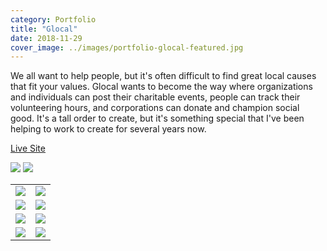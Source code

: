 ```yaml
---
category: Portfolio
title: "Glocal"
date: 2018-11-29
cover_image: ../images/portfolio-glocal-featured.jpg
---
```


We all want to help people, but it's often difficult to find great local causes that fit your values. Glocal wants to become the way where organizations and individuals can post their charitable events, people can track their volunteering hours, and corporations can donate and champion social good. It's a tall order to create, but it's something special that I've been helping to work to create for several years now.

<a class="btn btn-outline-dark mb-32" target="_blank" href="https://www.glocal.io">Live Site</a>

![](../images/portfolio-glocal-bc-1.jpg)
![](../images/portfolio-glocal-bc-2.jpg)

|  |  |
| ----------- | ----------- |
| ![](../images/portfolio-glocal1.png) | ![](../images/portfolio-glocal2b.png) |
| ![](../images/portfolio-glocal4.png) | ![](../images/portfolio-glocal5.png) |
| ![](../images/portfolio-glocal6.png) | ![](../images/portfolio-glocal7.png) |
| ![](../images/portfolio-glocal8.png) | ![](../images/portfolio-glocal9.png) |